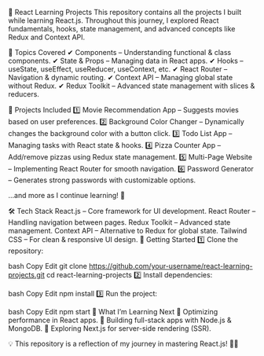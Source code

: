 🚀 React Learning Projects
This repository contains all the projects I built while learning React.js. Throughout this journey, I explored React fundamentals, hooks, state management, and advanced concepts like Redux and Context API.

📌 Topics Covered
✔ Components – Understanding functional & class components.
✔ State & Props – Managing data in React apps.
✔ Hooks – useState, useEffect, useReducer, useContext, etc.
✔ React Router – Navigation & dynamic routing.
✔ Context API – Managing global state without Redux.
✔ Redux Toolkit – Advanced state management with slices & reducers.

📂 Projects Included
1️⃣ Movie Recommendation App – Suggests movies based on user preferences.
2️⃣ Background Color Changer – Dynamically changes the background color with a button click.
3️⃣ Todo List App – Managing tasks with React state & hooks.
4️⃣ Pizza Counter App – Add/remove pizzas using Redux state management.
5️⃣ Multi-Page Website – Implementing React Router for smooth navigation.
6️⃣ Password Generator – Generates strong passwords with customizable options.

…and more as I continue learning! 🚀

🛠 Tech Stack
React.js – Core framework for UI development.
React Router – Handling navigation between pages.
Redux Toolkit – Advanced state management.
Context API – Alternative to Redux for global state.
Tailwind CSS – For clean & responsive UI design.
🚀 Getting Started
1️⃣ Clone the repository:

bash
Copy
Edit
git clone https://github.com/your-username/react-learning-projects.git
cd react-learning-projects
2️⃣ Install dependencies:

bash
Copy
Edit
npm install
3️⃣ Run the project:

bash
Copy
Edit
npm start
📖 What I’m Learning Next
🔹 Optimizing performance in React apps.
🔹 Building full-stack apps with Node.js & MongoDB.
🔹 Exploring Next.js for server-side rendering (SSR).

💡 This repository is a reflection of my journey in mastering React.js! 🎯🔥
